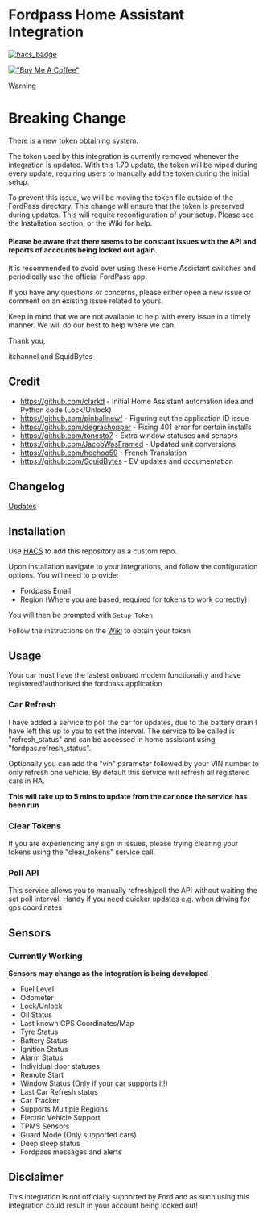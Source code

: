 # Fordpass Home Assistant Integration

[![hacs_badge](https://img.shields.io/badge/HACS-Default-orange.svg?style=for-the-badge)](https://github.com/custom-components/hacs)

[!["Buy Me A Coffee"](https://www.buymeacoffee.com/assets/img/custom_images/orange_img.png)](https://www.buymeacoffee.com/itchannel)

> [!WARNING]
> # Breaking Change
> There is a new token obtaining system.
> 
> The token used by this integration is currently removed whenever the integration is updated. With this 1.70 update, the token will be wiped during every update, requiring users to manually add the token during the initial setup.
> 
> To prevent this issue, we will be moving the token file outside of the FordPass directory. This change will ensure that the token is preserved during updates. This will require reconfiguration of your setup.
> Please see the Installation section, or the Wiki for help.

#### Please be aware that there seems to be constant issues with the API and reports of accounts being locked out again.

It is recommended to avoid over using these Home Assistant switches and periodically use the official FordPass app.

If you have any questions or concerns, please either open a new issue or comment on an existing issue related to yours.

Keep in mind that we are not available to help with every issue in a timely manner. We will do our best to help where we can.

Thank you,

itchannel and SquidBytes


## Credit 
- https://github.com/clarkd - Initial Home Assistant automation idea and Python code (Lock/Unlock)
- https://github.com/pinballnewf - Figuring out the application ID issue
- https://github.com/degrashopper - Fixing 401 error for certain installs
- https://github.com/tonesto7 - Extra window statuses and sensors
- https://github.com/JacobWasFramed - Updated unit conversions
- https://github.com/heehoo59 - French Translation
- https://github.com/SquidBytes - EV updates and documentation

## **Changelog**
[Updates](info.md)

## Installation
Use [HACS](https://hacs.xyz/) to add this repository as a custom repo. 

Upon installation navigate to your integrations, and follow the configuration options. You will need to provide:
- Fordpass Email
- Region (Where you are based, required for tokens to work correctly)

You will then be prompted with `Setup Token` 

Follow the instructions on the [Wiki](https://github.com/itchannel/fordpass-ha/wiki/Obtaining-Tokens-(As-of-25-05-2024)) to obtain your token

## Usage
Your car must have the lastest onboard modem functionality and have registered/authorised the fordpass application

### Car Refresh
I have added a service to poll the car for updates, due to the battery drain I have left this up to you to set the interval. The service to be called is "refresh_status" and can be accessed in home assistant using "fordpas.refresh_status". 

Optionally you can add the "vin" parameter followed by your VIN number to only refresh one vehicle. By default this service will refresh all registered cars in HA.

**This will take up to 5 mins to update from the car once the service has been run**

### Clear Tokens
If you are experiencing any sign in issues, please trying clearing your tokens using the "clear_tokens" service call.

### Poll API
This service allows you to manually refresh/poll the API without waiting the set poll interval. Handy if you need quicker updates e.g. when driving for gps coordinates

## Sensors
### Currently Working
**Sensors may change as the integration is being developed**

- Fuel Level
- Odometer
- Lock/Unlock
- Oil Status
- Last known GPS Coordinates/Map
- Tyre Status
- Battery Status
- Ignition Status
- Alarm Status
- Individual door statuses
- Remote Start
- Window Status (Only if your car supports it!)
- Last Car Refresh status
- Car Tracker
- Supports Multiple Regions
- Electric Vehicle Support
- TPMS Sensors
- Guard Mode (Only supported cars)
- Deep sleep status
- Fordpass messages and alerts

## Disclaimer

This integration is not officially supported by Ford and as such using this integration could result in your account being locked out!
